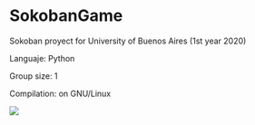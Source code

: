 # SokobanGame
Sokoban proyect for University of Buenos Aires (1st year 2020)

Languaje: Python

Group size: 1

Compilation: on GNU/Linux 

<image src="Images/github-Capturadepantallade2021-05-0318-02-24.png" >


